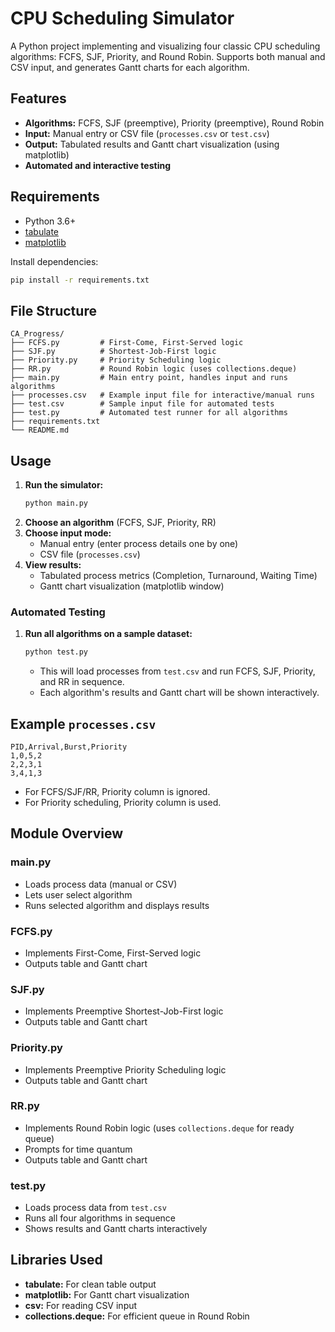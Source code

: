 # CPU Scheduling Simulator

A Python project implementing and visualizing four classic CPU scheduling algorithms: FCFS, SJF, Priority, and Round Robin. Supports both manual and CSV input, and generates Gantt charts for each algorithm.

## Features
- **Algorithms:** FCFS, SJF (preemptive), Priority (preemptive), Round Robin
- **Input:** Manual entry or CSV file (`processes.csv` or `test.csv`)
- **Output:** Tabulated results and Gantt chart visualization (using matplotlib)
- **Automated and interactive testing**

## Requirements
- Python 3.6+
- [tabulate](https://pypi.org/project/tabulate/)
- [matplotlib](https://pypi.org/project/matplotlib/)

Install dependencies:
```bash
pip install -r requirements.txt
```

## File Structure
```
CA_Progress/
├── FCFS.py         # First-Come, First-Served logic
├── SJF.py          # Shortest-Job-First logic
├── Priority.py     # Priority Scheduling logic
├── RR.py           # Round Robin logic (uses collections.deque)
├── main.py         # Main entry point, handles input and runs algorithms
├── processes.csv   # Example input file for interactive/manual runs
├── test.csv        # Sample input file for automated tests
├── test.py         # Automated test runner for all algorithms
├── requirements.txt
└── README.md
```

## Usage
1. **Run the simulator:**
   ```bash
   python main.py
   ```
2. **Choose an algorithm** (FCFS, SJF, Priority, RR)
3. **Choose input mode:**
   - Manual entry (enter process details one by one)
   - CSV file (`processes.csv`)
4. **View results:**
   - Tabulated process metrics (Completion, Turnaround, Waiting Time)
   - Gantt chart visualization (matplotlib window)

### Automated Testing
1. **Run all algorithms on a sample dataset:**
   ```bash
   python test.py
   ```
   - This will load processes from `test.csv` and run FCFS, SJF, Priority, and RR in sequence.
   - Each algorithm's results and Gantt chart will be shown interactively.

## Example `processes.csv`
```
PID,Arrival,Burst,Priority
1,0,5,2
2,2,3,1
3,4,1,3
```
- For FCFS/SJF/RR, Priority column is ignored.
- For Priority scheduling, Priority column is used.

## Module Overview

### main.py
- Loads process data (manual or CSV)
- Lets user select algorithm
- Runs selected algorithm and displays results

### FCFS.py
- Implements First-Come, First-Served logic
- Outputs table and Gantt chart

### SJF.py
- Implements Preemptive Shortest-Job-First logic
- Outputs table and Gantt chart

### Priority.py
- Implements Preemptive Priority Scheduling logic
- Outputs table and Gantt chart

### RR.py
- Implements Round Robin logic (uses `collections.deque` for ready queue)
- Prompts for time quantum
- Outputs table and Gantt chart

### test.py
- Loads process data from `test.csv`
- Runs all four algorithms in sequence
- Shows results and Gantt charts interactively

## Libraries Used
- **tabulate:** For clean table output
- **matplotlib:** For Gantt chart visualization
- **csv:** For reading CSV input
- **collections.deque:** For efficient queue in Round Robin


